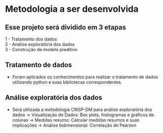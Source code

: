 ﻿# Metodologia a ser desenvolvida
## Esse projeto será dividido em 3 etapas
1 - Tratamento dos dados <br>
2 - Análise exploratória dos dados <br>
3 - Construção de modelo preditivo

## Tratamento de dados
* Foram aplicados os conhecimentos para realizar o tratamento de dados utilizando python e suas bibliotecas correspondentes.

## Análise exploratória dos dados
* Será utilizada a metodologia CRISP-DM para análise exploratória dos dados
-> Visualização de Dados: Box plots, histogramas e gráficos de colunas
-> Medidas resumo: Calcular medidas resumos e suas implicações
-> Análise bidimensional: Correlação de Pearson   
